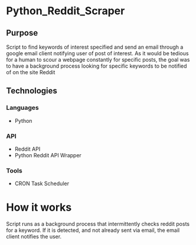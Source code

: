 # Python_Reddit_Scraper

## Purpose
Script to find keywords of interest specified and send an email through a google email client notifying user of post of interest.
As it would be tedious for a human to scour a webpage constantly for specific posts, the goal was to have a background process looking for specific keywords to be notified of on the site Reddit

## Technologies

### Languages
* Python

### API
* Reddit API
* Python Reddit API Wrapper

### Tools
* CRON Task Scheduler



# How it works
Script runs as a background process that intermittently checks reddit posts for a keyword. If it is detected, and not already sent via email, the email client notifies the user.
